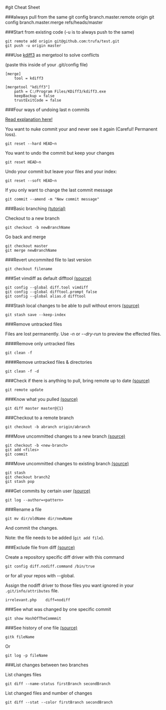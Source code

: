 #git Cheat Sheet

###always pull from the same
    git config branch.master.remote origin
    git config branch.master.merge refs/heads/master

###Start from existing code (-u is to always push to the same)

    git remote add origin git@github.com:trufa/test.git
    git push -u origin master 

###Use [kdiff3](http://kdiff3.sourceforge.net/) as mergetool to solve conflicts

(paste this inside of your .git/config file)

    [merge]
        tool = kdiff3
    
    [mergetool "kdiff3"]
        path = C:/Program Files/KDiff3/kdiff3.exe
        keepBackup = false
        trustExitCode = false
        
###Four ways of undoing last n commits

[Read explanation here!](http://stackoverflow.com/a/6866485/463065)

You want to nuke commit your and never see it again (Careful! Permanent loss).
    
    git reset --hard HEAD~n
    
You want to undo the commit but keep your changes
    
    git reset HEAD~n
    
Undo your commit but leave your files and your index:

    git reset --soft HEAD~n
    
If you only want to change the last commit message

    git commit --amend -m "New commit message"

###Basic branching [(tutorial)](http://git-scm.com/book/en/Git-Branching-Basic-Branching-and-Merging)

Checkout to a new branch

    git checkout -b newBranchName
    
Go back and merge

    git checkout master
    git merge newBranchName
    
###Revert uncommited file to last version

    git checkout filename
    
###Set vimdiff as default difftool [(source)](http://stackoverflow.com/a/3713865/463065)

    git config --global diff.tool vimdiff
    git config --global difftool.prompt false
    git config --global alias.d difftool

###Stash local changes to be able to pull without errors [(source)](http://stackoverflow.com/a/14318266/463065)

    git stash save --keep-index

###Remove untracked files

Files are lost permanently. Use *-n* or *--dry-run* to preview the effected files.

####Remove only untracked files

    git clean -f

####Remove untracked files & directories

    git clean -f -d

###Check if there is anything to pull, bring remote up to date [(source)](http://stackoverflow.com/a/3278427/463065)

    git remote update
    
###Know what you pulled [(source)](http://stackoverflow.com/a/1362990/463065)

    git diff master master@{1}
    
###Checkout to a remote branch

    git checkout -b abranch origin/abranch

###Move uncommitted changes to a new branch [(source)](http://stackoverflow.com/a/1394804/463065)

    git checkout -b <new-branch>
    git add <files>
    git commit
    
###Move uncommitted changes to existing branch [(source)](http://stackoverflow.com/a/556986/463065)

    git stash
    git checkout branch2
    git stash pop

###Get commits by certain user [(source)](http://stackoverflow.com/a/2954501/463065)

    git log --author=<pattern>
    
###Rename a file

    git mv dir/oldName dir/newName

And commit the changes.

Note: the file needs to be added (`git add file`).

###Exclude file from diff [(source)](http://stackoverflow.com/a/10421385/463065)

Create a repository specific diff driver with this command

    git config diff.nodiff.command /bin/true

or for all your repos with --global.

Assign the nodiff driver to those files you want ignored in your `.git/info/attributes` file.

    irrelevant.php    diff=nodiff
    
###See what was changed by one specific commit

    git show HashOfTheCommmit

###See history of one file [(source)](http://stackoverflow.com/questions/278192/view-the-change-history-of-a-file-using-git-versioning)

    gitk fileName
    
Or

    git log -p fileName

###List changes between two branches

List changes files

    git diff --name-status firstBranch secondBranch

List changed files and number of changes

    git diff --stat --color firstBranch secondBranch

